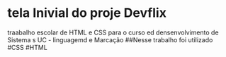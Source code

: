 # tela  Inivial do proje Devflix
traabalho escolar de HTML  e CSS para o curso ed densenvolvimento de Sistema s UC - linguagemd e Marcação
##Nesse trabalho foi utilizado
#CSS
#HTML
